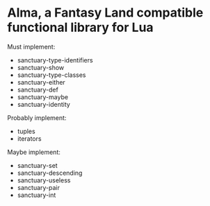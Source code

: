 # Alma, a Fantasy Land compatible functional library for Lua

Must implement:

* sanctuary-type-identifiers
* sanctuary-show
* sanctuary-type-classes
* sanctuary-either
* sanctuary-def
* sanctuary-maybe
* sanctuary-identity

Probably implement:
* tuples
* iterators

Maybe implement:
* sanctuary-set
* sanctuary-descending
* sanctuary-useless
* sanctuary-pair
* sanctuary-int

